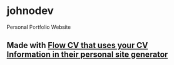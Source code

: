# johnodev
Personal Portfolio Website

## Made with [Flow CV that uses your CV Information in their personal site generator](https://app.flowcv.com/)
